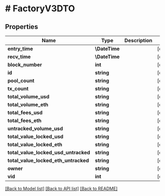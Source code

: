 # # FactoryV3DTO

## Properties

Name | Type | Description | Notes
------------ | ------------- | ------------- | -------------
**entry_time** | **\DateTime** |  | [optional]
**recv_time** | **\DateTime** |  | [optional]
**block_number** | **int** |  | [optional]
**id** | **string** |  | [optional]
**pool_count** | **string** |  | [optional]
**tx_count** | **string** |  | [optional]
**total_volume_usd** | **string** |  | [optional]
**total_volume_eth** | **string** |  | [optional]
**total_fees_usd** | **string** |  | [optional]
**total_fees_eth** | **string** |  | [optional]
**untracked_volume_usd** | **string** |  | [optional]
**total_value_locked_usd** | **string** |  | [optional]
**total_value_locked_eth** | **string** |  | [optional]
**total_value_locked_usd_untracked** | **string** |  | [optional]
**total_value_locked_eth_untracked** | **string** |  | [optional]
**owner** | **string** |  | [optional]
**vid** | **int** |  | [optional]

[[Back to Model list]](../../README.md#models) [[Back to API list]](../../README.md#endpoints) [[Back to README]](../../README.md)
